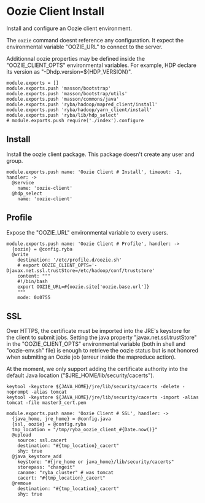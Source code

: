 
# Oozie Client Install

Install and configure an Oozie client environment.

The `oozie` command doesnt reference any configuration. It expect the
environmental variable "OOZIE_URL" to connect to the server.

Additionnal oozie properties may be defined inside the "OOZIE_CLIENT_OPTS"
environmental variables. For example, HDP declare its version as
"-Dhdp.version=${HDP_VERSION}".

    module.exports = []
    module.exports.push 'masson/bootstrap'
    module.exports.push 'masson/bootstrap/utils'
    module.exports.push 'masson/commons/java'
    module.exports.push 'ryba/hadoop/mapred_client/install'
    module.exports.push 'ryba/hadoop/yarn_client/install'
    module.exports.push 'ryba/lib/hdp_select'
    # module.exports.push require('./index').configure

## Install

Install the oozie client package. This package doesn't create any user and group.

    module.exports.push name: 'Oozie Client # Install', timeout: -1, handler: ->
      @service
        name: 'oozie-client'
      @hdp_select
        name: 'oozie-client'

## Profile

Expose the "OOZIE_URL" environmental variable to every users.

    module.exports.push name: 'Oozie Client # Profile', handler: ->
      {oozie} = @config.ryba
      @write
        destination: '/etc/profile.d/oozie.sh'
        # export OOZIE_CLIENT_OPTS='-Djavax.net.ssl.trustStore=/etc/hadoop/conf/truststore'
        content: """
        #!/bin/bash
        export OOZIE_URL=#{oozie.site['oozie.base.url']}
        """
        mode: 0o0755

## SSL

Over HTTPS, the certificate must be imported into the JRE's keystore for the
client to submit jobs. Setting the java property "javax.net.ssl.trustStore"
in the "OOZIE_CLIENT_OPTS" environmental variable (both in shell and
"oozie-env.sh" file) is enough to retrieve the oozie status but is not honored
when submiting an Oozie job (erreur inside the mapreduce action).

At the moment, we only support adding the certificate authority into the default
Java location ("$JRE_HOME/lib/security/cacerts").

```
keytool -keystore ${JAVA_HOME}/jre/lib/security/cacerts -delete -noprompt -alias tomcat
keytool -keystore ${JAVA_HOME}/jre/lib/security/cacerts -import -alias tomcat -file master3_cert.pem
```

    module.exports.push name: 'Oozie Client # SSL', handler: ->
      {java_home, jre_home} = @config.java
      {ssl, oozie} = @config.ryba
      tmp_location = "/tmp/ryba_oozie_client_#{Date.now()}"
      @upload
        source: ssl.cacert
        destination: "#{tmp_location}_cacert"
        shy: true
      @java_keystore_add
        keystore: "#{jre_home or java_home}/lib/security/cacerts"
        storepass: "changeit"
        caname: "ryba_cluster" # was tomcat
        cacert: "#{tmp_location}_cacert"
      @remove
        destination: "#{tmp_location}_cacert"
        shy: true
